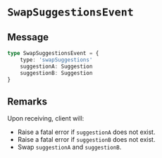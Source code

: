# `SwapSuggestionsEvent`

## Message

```ts
type SwapSuggestionsEvent = {
    type: 'swapSuggestions'
    suggestionA: Suggestion
    suggestionB: Suggestion
}
```

## Remarks

Upon receiving, client will:

-   Raise a fatal error if `suggestionA` does not exist.
-   Raise a fatal error if `suggestionB` does not exist.
-   Swap `suggestionA` and `suggestionB`.
